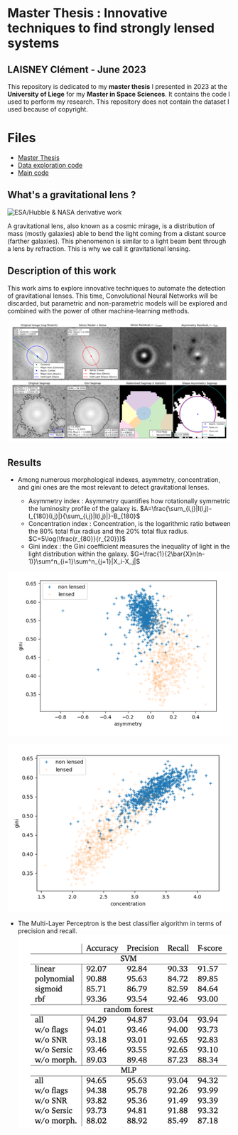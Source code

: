 # Master Thesis : Innovative techniques to find strongly lensed systems

## LAISNEY Clément - June 2023

This repository is dedicated to my **master thesis** I presented in 2023 at the **University of Liege** for my **Master in Space Sciences**. It contains the code I used to perform my research. This repository does not contain the dataset I used because of copyright.


# Files

- [Master Thesis](doc/Master_Thesis.pdf)
- [Data exploration code](data_inspection.ipynb)
- [Main code](main.ipynb)

## What's a gravitational lens ?

![ESA/Hubble & NASA derivative work](https://upload.wikimedia.org/wikipedia/commons/1/11/A_Horseshoe_Einstein_Ring_from_Hubble.JPG)

A gravitational lens, also known as a cosmic mirage, is a distribution of mass (mostly galaxies) able to bend the light coming from a distant source (farther galaxies). This phenomenon is similar to a light beam bent through a lens by refraction. This is why we call it gravitational lensing.

## Description of this work

This work aims to explore innovative techniques to automate the detection of gravitational lenses. This time, Convolutional Neural Networks will be discarded, but parametric and non-parametric models will be explored and combined with the power of other machine-learning methods.

![](images/statmorph.png)

## Results

- Among numerous morphological indexes, asymmetry, concentration, and gini ones are the most relevant to detect gravitational lenses.

	- Asymmetry index : Asymmetry quantifies how rotationally symmetric the luminosity profile of the galaxy is. $A=\frac{\sum_{i,j}|I(i,j)-I_{180}(i,j)|}{\sum_{i,j}|I(i,j)|}-B_{180}$
	- Concentration index : Concentration, is the logarithmic ratio between the 80% total flux radius and the 20% total flux radius. $C=5\log(\frac{r_{80}}{r_{20}})$
	- Gini index : the Gini coefficient measures the inequality of light in the light distribution within the galaxy. $G=\frac{1}{2\bar{X}n(n-1)}\sum^n_{i=1}\sum^n_{j=1}|X_i-X_j|$

![](images/gini-asymmetry.png)

![](images/gini-concentration.png)

- The Multi-Layer Perceptron is the best classifier algorithm in terms of precision and recall.
![](images/scores.png)